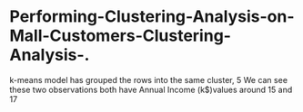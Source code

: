 # Performing-Clustering-Analysis-on-Mall-Customers-Clustering-Analysis-.
k-means model has grouped the  rows into the same cluster, 5 We can see these two observations both have Annual Income (k$)values around 15 and 17
